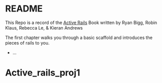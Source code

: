 # README

This Repo is a record of the [Active Rails](https://activerailsbook.com/) Book written by Ryan Bigg, Robin Klaus, Rebecca Le, & Kieran Andrews

The first chapter walks you through a basic scaffold and introduces the pieces of rails to you.

* ...
# Active_rails_proj1
